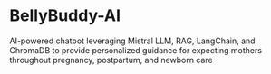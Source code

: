 # BellyBuddy-AI
AI-powered chatbot leveraging Mistral LLM, RAG, LangChain, and ChromaDB to provide personalized guidance for expecting mothers throughout pregnancy, postpartum, and newborn care
